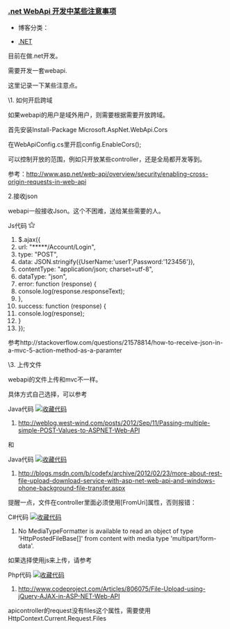 ​	





###        [.net WebApi 开发中某些注意事项](https://somefuture.iteye.com/blog/2172869)                  

- 博客分类：

- [.NET](https://somefuture.iteye.com/category/330883)

 

目前在做.net开发。

需要开发一套webapi.

这里记录一下某些注意点。

 

\1. 如何开启跨域

如果webapi的用户是域外用户，则需要根据需要开放跨域。

首先安装Install-Package Microsoft.AspNet.WebApi.Cors

在WebApiConfig.cs里开启config.EnableCors();

可以控制开放的范围，例如只开放某些controller，还是全局都开发等到。

参考：http://www.asp.net/web-api/overview/security/enabling-cross-origin-requests-in-web-api

 

2.接收json

webapi一般接收Json。这个不困难，送给某些需要的人。

Js代码  [![收藏代码](assets/icon_star.png)](javascript:void())

1. $.ajax({  
2. url: "*****/Account/Login",  
3. type: "POST",  
4. data: JSON.stringify({UserName:'user1',Password:'123456'}),  
5. contentType: "application/json; charset=utf-8",  
6. dataType: "json",  
7. error: function (response) {  
8. console.log(response.responseText);  
9. },  
10. success: function (response) {  
11. console.log(response);  
12. }  
13. });  

参考http://stackoverflow.com/questions/21578814/how-to-receive-json-in-a-mvc-5-action-method-as-a-paramter 

 

\3. 上传文件

webapi的文件上传和mvc不一样。

具体方式自己选择，可以参考

Java代码  [![收藏代码](https://somefuture.iteye.com/images/icon_star.png)](javascript:void())

1. http://weblog.west-wind.com/posts/2012/Sep/11/Passing-multiple-simple-POST-Values-to-ASPNET-Web-API  

 和

Java代码  [![收藏代码](https://somefuture.iteye.com/images/icon_star.png)](javascript:void())

1. http://blogs.msdn.com/b/codefx/archive/2012/02/23/more-about-rest-file-upload-download-service-with-asp-net-web-api-and-windows-phone-background-file-transfer.aspx  

 提醒一点，文件在controller里面必须使用[FromUri]属性，否则报错：



C#代码  [![收藏代码](https://somefuture.iteye.com/images/icon_star.png)](javascript:void())

1. No MediaTypeFormatter is available to read an object of type 'HttpPostedFileBase[]' from content with media type 'multipart/form-data'.  

 

 

如果选择使用js来上传，请参考

Php代码  [![收藏代码](https://somefuture.iteye.com/images/icon_star.png)](javascript:void())

1. http://www.codeproject.com/Articles/806075/File-Upload-using-jQuery-AJAX-in-ASP-NET-Web-API  

 apicontroller的request没有files这个属性，需要使用HttpContext.Current.Request.Files